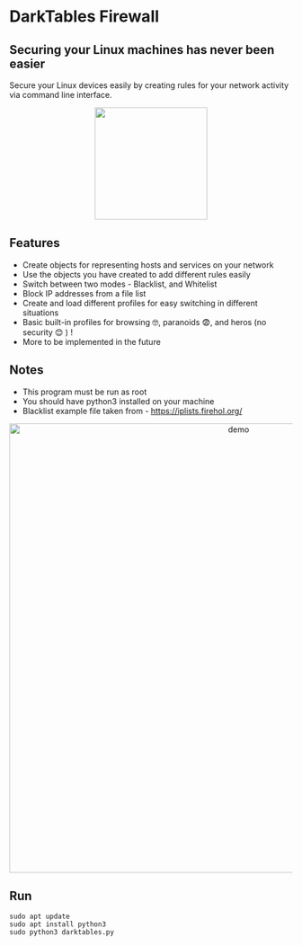 # DarkTables Firewall
## Securing your Linux machines has never been easier

Secure your Linux devices easily by creating rules for your network activity via command line interface.

<p align="center">
<img src="https://user-images.githubusercontent.com/63206167/189040436-11a7d4bf-69ce-4e50-a9e0-81f9ba24affc.png" width="200">
</p>

## Features

- Create objects for representing hosts and services on your network
- Use the objects you have created to add different rules easily
- Switch between two modes - Blacklist, and Whitelist
- Block IP addresses from a file list
- Create and load different profiles for easy switching in different situations
- Basic built-in profiles for browsing 🤓, paranoids 😨, and heros (no security  😊 ) ! 
- More to be implemented in the future 

## Notes
- This program must be run as root
- You should have python3 installed on your machine
- Blacklist example file taken from - https://iplists.firehol.org/

<p align="center">
<img src="https://user-images.githubusercontent.com/63206167/189294945-0faaf1f3-eab6-4f5a-ba2c-b20c76cf0a77.gif" alt="demo"  width="800" />
</p>

## Run
```
sudo apt update
sudo apt install python3
sudo python3 darktables.py
```
